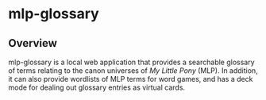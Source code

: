 # mlp-glossary

## Overview
mlp-glossary is a local web application that provides a searchable glossary of terms relating to the canon universes of _My Little Pony_ (MLP). In addition, it can also provide wordlists of MLP terms for word games, and has a deck mode for dealing out glossary entries as virtual cards.
